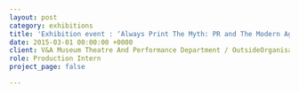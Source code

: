 ```yaml
---
layout: post
category: exhibitions
title: 'Exhibition event : ‘Always Print The Myth: PR and The Modern Age’ '
date: 2015-03-01 00:00:00 +0000
client: V&A Museum Theatre And Performance Department / OutsideOrganisation
role: Production Intern
project_page: false

---
```

